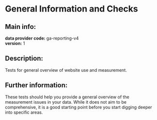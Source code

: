 # General Information and Checks  
## Main info:  
**data provider code:** ga-reporting-v4  
**version:** 1  
## Description:  
Tests for general overview of website use and measurement.  
## Further information:  
These tests should help you provide a general overview of the measurement issues in your data. While it does not aim to be comprehensive, it is a good starting point before you start digging deeper into specific areas.
